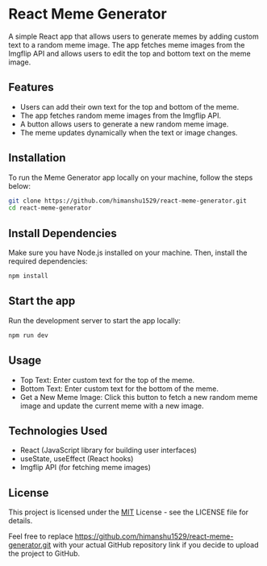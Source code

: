
# React Meme Generator

A simple React app that allows users to generate memes by adding custom text to a random meme image. The app fetches meme images from the Imgflip API and allows users to edit the top and bottom text on the meme image.


## Features

- Users can add their own text for the top and bottom of the meme.
- The app fetches random meme images from the Imgflip API.
- A button allows users to generate a new random meme image.
- The meme updates dynamically when the text or image changes.


## Installation

To run the Meme Generator app locally on your machine, follow the steps below:

```bash
git clone https://github.com/himanshu1529/react-meme-generator.git
cd react-meme-generator

```
## Install Dependencies
Make sure you have Node.js installed on your machine. Then, install the required dependencies:
```bash
npm install
```
## Start the app
Run the development server to start the app locally:
```bash
npm run dev
```
## Usage

- Top Text: Enter custom text for the top of the meme.
- Bottom Text: Enter custom text for the bottom of the meme.
- Get a New Meme Image: Click this button to fetch a new random meme image and update the current meme with a new image.

## Technologies Used

- React (JavaScript library for building user interfaces)
- useState, useEffect (React hooks)
- Imgflip API (for fetching meme images)


## License

This project is licensed under the [MIT](https://choosealicense.com/licenses/mit/) License - see the LICENSE file for details.





Feel free to replace https://github.com/himanshu1529/react-meme-generator.git with your actual GitHub repository link if you decide to upload the project to GitHub.

